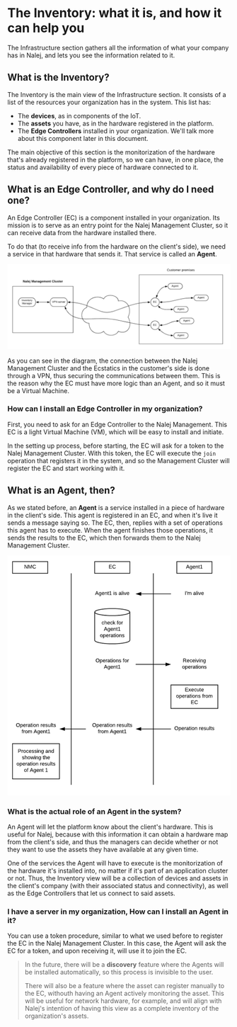 # The Inventory: what it is, and how it can help you

The Infrastructure section gathers all the information of what your company has in Nalej, and lets you see the information related to it.

## What is the Inventory?

The Inventory is the main view of the Infrastructure section. It consists of a list of the resources your organization has in the system. This list has:

- The **devices**, as in components of the IoT.
- The **assets** you have, as in the hardware registered in the platform.
- The **Edge Controllers** installed in your organization. We'll talk more about this component later in this document.

The main objective of this section is the monitorization of the hardware that's already registered in the platform, so we can have, in one place, the status and availability of every piece of hardware connected to it.

## What is an Edge Controller, and why do I need one?

An Edge Controller (EC) is a component installed in your organization. Its mission is to serve as an entry point for the Nalej Management Cluster, so it can receive data from the hardware installed there.

To do that (to receive info from the hardware on the client's side), we need a service in that hardware that sends it. That service is called an **Agent**.

![How the connection between the Nalej Management Cluster and the ECs work](../.gitbook/assets/infrastructure_inventory_EC_Agents.png)

As you can see in the diagram, the connection between the Nalej Management Cluster and the Ecstatics in the customer's side is done through a VPN, thus securing the communications between them. This is the reason why the EC must have more logic than an Agent, and so it must be a Virtual Machine. 

### How can I install an Edge Controller in my organization?

First, you need to ask for an Edge Controller to the Nalej Management. This EC is a light Virtual Machine (VM), which will be easy to install and initiate.

In the setting up process, before starting, the EC will ask for a token to the Nalej Management Cluster. With this token, the EC will execute the `join` operation that registers it in the system, and so the Management Cluster will register the EC and start working with it.

## What is an Agent, then?

As we stated before, an **Agent** is a service installed in a piece of hardware in the client's side. This agent is registered in an EC, and when it's live it sends a message saying so. The EC, then, replies with a set of operations this agent has to execute. When the agent finishes those operations, it sends the results to the EC, which then forwards them to the Nalej Management Cluster.

![Communication diagram Agent-EC-NMC](../.gitbook/assets/infrastructure_inventory_Agent_communication.png)

### What is the actual role of an Agent in the system?

An Agent will let the platform know about the client's hardware. This is useful for Nalej, because with this information it can obtain a hardware map from the client's side, and thus the managers can decide whether or not they want to use the assets they have available at any given time.

One of the services the Agent will have to execute is the monitorization of the hardware it's installed into, no matter if it's part of an application cluster or not. Thus, the Inventory view will be a collection of devices and assets in the client's company (with their associated status and connectivity), as well as the Edge Controllers that let us connect to said assets.

### I have a server in my organization, How can I install an Agent in it?

You can use a token procedure, similar to what we used before to register the EC in the Nalej Management Cluster. In this case, the Agent will ask the EC for a token, and upon receiving it, will use it to join the EC.

> In the future, there will be a **discovery** feature where the Agents will be installed automatically, so this process is invisible to the user.
>
> There will also be a feature where the asset can register manually to the EC, withouth having an Agent actively monitoring the asset. This will be useful for network hardware, for example, and will align with Nalej's intention of having this view as a complete inventory of the organization's assets.